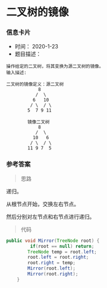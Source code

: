 # 二叉树的镜像 

### 信息卡片 

- 时间： 2020-1-23
- 题目描述：

```
操作给定的二叉树，将其变换为源二叉树的镜像。
输入描述:

二叉树的镜像定义：源二叉树 
    	    8
    	   /  \
    	  6   10
    	 / \  / \
    	5  7 9 11
    	
    	镜像二叉树
    	    8
    	   /  \
    	  10   6
    	 / \  / \
    	11 9 7  5

```



### 参考答案

> 思路

递归。

从根节点开始，交换左右节点。

然后分别对左节点和右节点进行递归。




> 代码

```java
public void Mirror(TreeNode root) {
         if(root == null) return;
        TreeNode temp = root.left;
        root.left = root.right;
        root.right = temp;
        Mirror(root.left);
        Mirror(root.right);
    }
```


